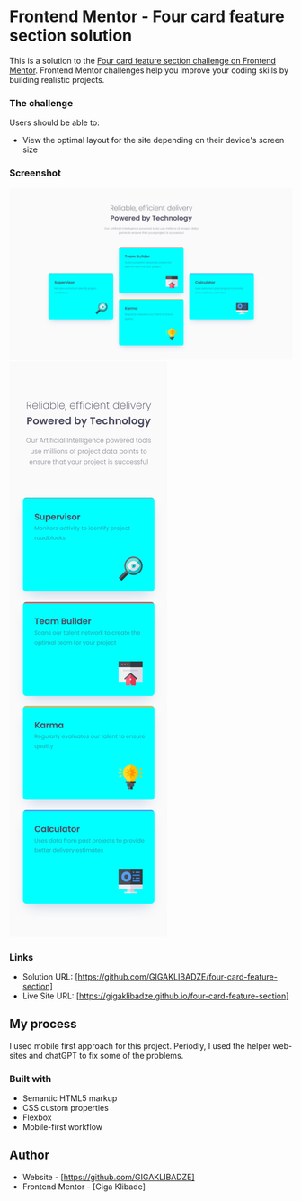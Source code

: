# Frontend Mentor - Four card feature section solution

This is a solution to the [Four card feature section challenge on Frontend Mentor](https://www.frontendmentor.io/challenges/four-card-feature-section-weK1eFYK). Frontend Mentor challenges help you improve your coding skills by building realistic projects. 

### The challenge

Users should be able to:

- View the optimal layout for the site depending on their device's screen size

### Screenshot

![](./Screenshot%202023-09-19%20at%2017-06-46%20four-card-feature-component.png)
![](Screenshot%202023-09-19%20at%2017-08-46%20four-card-feature-component.png)

### Links

- Solution URL: [https://github.com/GIGAKLIBADZE/four-card-feature-section]
- Live Site URL: [https://gigaklibadze.github.io/four-card-feature-section]

## My process

I used mobile first approach for this project. Periodly, I used the helper web-sites and chatGPT to fix some of the problems.

### Built with

- Semantic HTML5 markup
- CSS custom properties
- Flexbox
- Mobile-first workflow

## Author

- Website - [https://github.com/GIGAKLIBADZE]
- Frontend Mentor - [Giga Klibade]